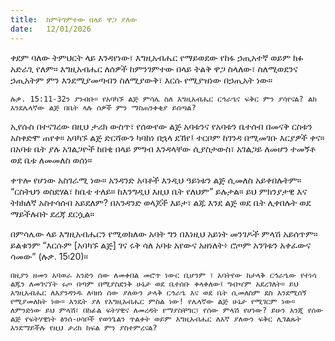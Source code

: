 ```yaml
---
title:  ከምትገምተው በላይ ዋጋ ያለው
date:   12/01/2026
---
```


ቀደም ባለው ትምህርት ላይ እንዳየነው፣ እግዚአብሔር የማይወደው የከፋ ኃጢአተኛ ወይም ክፉ አድራጊ የለም። እግዚአብሔር ለሰዎች ከምንገምተው በላይ ትልቅ ዋጋ ስላለው፣ ስለሚወደንና ኃጢአትም ምን እንደሚያመጣብን ስለሚያውቅ፣ እርሱ የሚያዝነው በኃጢአት ነው።

`ሉቃ. 15:11-32ን ያንብቡ። የአባካኙ ልጅ ምሳሌ ስለ እግዚአብሔር ርኅራኄና ፍቅር ምን ያሳየናል? ልክ እንደሌላኛው ልጅ በቤት ላሉ ሰዎች ምን ማስጠንቀቂያ ይሰጣል?`


ኢየሱስ በተናገረው በዚህ ታሪክ ውስጥ፣ የሰውየው ልጅ አባቱንና የአባቱን ቤተሰብ በመናቅ ርስቱን አስቀድሞ ጠየቀ። አባካኙ ልጅ ድርሻውን ካባከነ በኋላ ደኸየ፤ ተርቦም ከገንዳ በሚመገቡ እርያዎች ቀና። በአባቱ ቤት ያሉ አገልጋዮች ከበቂ በላይ ምግብ እንዳላቸው ሲያስታውስ፣ አገልጋይ ለመሆን ተመኝቶ ወደ ቤቱ ለመመለስ ወሰነ።

ቀጥሎ የሆነው አስገራሚ ነው። አንዳንድ አባቶች እንዲህ ዓይነቱን ልጅ ሲመለስ አይቀበሉትም። “ርስትህን ወስደሃል፣ ከቤቴ ተለይ። ከእንግዲህ እዚህ ቤት የለህም” ይሉታል። ይህ ምክንያታዊ እና ትክክለኛ አስተሳሰብ አይደለም? በአንዳንድ ወላጆች እይታ፣ ልጁ እንደ ልጅ ወደ ቤት ሊቀበሉት ወደ ማይችሉበት ደረጃ ደርሷል።

በምሳሌው ላይ እግዚአብሔርን የሚወክለው አባት ግን በእነዚህ አይነት መንገዶች ምላሽ አይሰጥም። ይልቁንም “እርሱም [አባካኙ ልጅ] ገና ሩቅ ሳለ አባቱ አየውና አዘነለት፥ ሮጦም አንገቱን አቀፈውና ሳመው” (ሉቃ. 15፡20)።

`በዚያን ዘመን አባወራ አንድን ሰው ለመቀበል መሮጥ ነውር ቢሆንም ፣ አባትየው ከታላቅ ርኅራኄው የተነሳ ልጁን ለመገናኘት ሩጦ በጣም በሚያስደንቅ ሁኔታ ወደ ቤተሰቡ ቀላቀለው፤ ግብዣም አደረገለት። ይህ እግዚአብሔር ለእያንዳንዱ ለባዘነ ሰው ያለውን ታላቅ ርኅራኄ እና ወደ ቤት ሲመለስም ደስ እንደሚሰኝ የሚያመለክት ነው። እንዴት ያለ የእግዚአብሔር ምስል ነው! የሌላኛው ልጅ ሁኔታ የሚገርም ነው። ለምንድነው ይህ ምላሽ፣ በከፊል ፍትሃዊና ለመረዳት የማያስቸግር፣ የሰው ምላሽ የሆነው? ይሁን እንጂ የሰው ልጅ የፍትሃዊነት ፅንሰ-ሀሳቦች የወንጌልን ጥልቀት ወይም እግዚአብሔር ለእኛ ያለውን ፍቅር ሊገልጹት እንደማይችሉ የዚህ ታሪክ ክፍል ምን ያስተምረናል?`